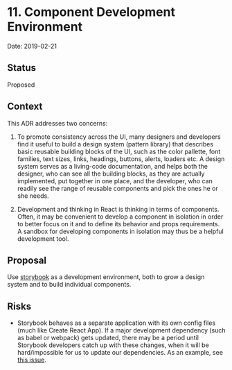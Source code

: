 # 11. Component Development Environment

Date: 2019-02-21

## Status

Proposed

## Context

This ADR addresses two concerns:

1. To promote consistency across the UI, many designers and developers find it useful to build a design system (pattern library) that describes basic reusable building blocks of the UI, such as the color pallette, font families, text sizes, links, headings, buttons, alerts, loaders etc. A design system serves as a living-code documentation, and helps both the designer, who can see all the building blocks, as they are actually implemented, put together in one place, and the developer, who can readily see the range of reusable components and pick the ones he or she needs.

2. Development and thinking in React is thinking in terms of components. Often, it may be convenient to develop a component in isolation in order to better focus on it and to define its behavior and props requirements. A sandbox for developing components in isolation may thus be a helpful development tool.

## Proposal

Use [storybook](https://storybook.js.org/) as a development environment, both to grow a design system and to build individual components.

## Risks

- Storybook behaves as a separate application with its own config files (much like Create React App). If a major development dependency (such as babel or webpack) gets updated, there may be a period until Storybook developers catch up with these changes, when it will be hard/impossible for us to update our dependencies. As an example, see [this issue](https://github.com/storybooks/storybook/issues/3805).